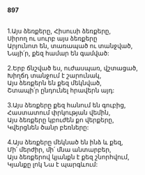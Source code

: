 **897**

\
1.Այս ձեռքերը, Հիսուսի ձեռքերը,\
Սիրող ու սուրբ այս ձեռքերը\
Արյունոտ են, տառապած ու տանջված,\
Նայի՛ր, քեզ համար են գամված:\
\
2.Երբ ճնշված ես, ուժասպառ, վշտացած,\
Խիղճդ տանջում է շարունակ,\
Այս ձեռքերն են քեզ մեկնված,\
Շտապի՛ր ընդունել հրավերն այդ:\
\
3.Այս ձեռքերը քեզ հանում են գուբից,\
Հաստատում փրկության վեմին,\
Այս ձեռքերը կբուժեն քո վերքերը,\
Կվերցնեն ծանր բեռները:\
\
4.Այս ձեռքերը մեկնած են ինձ և քեզ,\
Մի՛ մերժիր, մի՛ մնա անտարբեր,\
Այս ձեռքերով կյանքն է քեզ շնորհվում,\
Կյանքը լոկ Նա է պարգևում:
